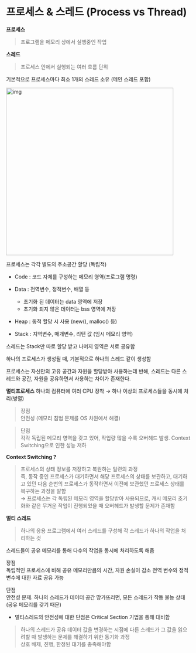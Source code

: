 # 프로세스 & 스레드 (Process vs Thread)

**프로세스**   
> 프로그램을 메모리 상에서 실행중인 작업

**스레드**   
> 프로세스 안에서 실행되는 여러 흐름 단위


기본적으로 프로세스마다 최소 1개의 스레드 소유 (메인 스레드 포함)


<img width="457" alt="img" src="https://user-images.githubusercontent.com/95405810/157153828-07f1c1ad-bac1-43ee-8809-b7de9503cb9b.PNG">


프로세스는 각각 별도의 주소공간 할당 (독립적)

+ Code : 코드 자체를 구성하는 메모리 영역(프로그램 명령)

+ Data : 전역변수, 정적변수, 배열 등   
  + 초기화 된 데이터는 data 영역에 저장   
  + 초기화 되지 않은 데이터는 bss 영역에 저장   

+ Heap : 동적 할당 시 사용 (new(), malloc() 등)

+ Stack : 지역변수, 매개변수, 리턴 값 (임시 메모리 영역)


스레드는 Stack만 따로 할당 받고 나머지 영역은 서로 공유함

하나의 프로세스가 생성될 때, 기본적으로 하나의 스레드 같이 생성함

프로세스는 자신만의 고유 공간과 자원을 할당받아 사용하는데 반해, 스레드는 다른 스레드와 공간, 자원을 공유하면서 사용하는 차이가 존재한다.



**멀티프로세스**
하나의 컴퓨터에 여러 CPU 장착 → 하나 이상의 프로세스들을 동시에 처리(병렬)

> 장점    
> 안전성 (메모리 침범 문제를 OS 차원에서 해결)

> 단점    
> 각각 독립된 메모리 영역을 갖고 있어, 작업량 많을 수록 오버헤드 발생. Context Switching으로 인한 성능 저하


**Context Switching ?**

> 프로세스의 상태 정보를 저장하고 복원하는 일련의 과정   
> 즉, 동작 중인 프로세스가 대기하면서 해당 프로세스의 상태를 보관하고, 대기하고 있던 다음 순번의 프로세스가 동작하면서 이전에 보관했던 프로세스 상태를 복구하는 과정을 말함   
> → 프로세스는 각 독립된 메모리 영역을 할당받아 사용되므로, 캐시 메모리 초기화와 같은 무거운 작업이 진행되었을 때 오버헤드가 발생할 문제가 존재함



**멀티 스레드**
> 하나의 응용 프로그램에서 여러 스레드를 구성해 각 스레드가 하나의 작업을 처리하는 것

스레드들이 공유 메모리를 통해 다수의 작업을 동시에 처리하도록 해줌


장점    
독립적인 프로세스에 비해 공유 메모리만큼의 시간, 자원 손실이 감소 전역 변수와 정적 변수에 대한 자료 공유 가능

단점    
안전성 문제. 하나의 스레드가 데이터 공간 망가뜨리면, 모든 스레드가 작동 불능 상태 (공유 메모리를 갖기 때문)

+ 멀티스레드의 안전성에 대한 단점은 Critical Section 기법을 통해 대비함

> 하나의 스레드가 공유 데이터 값을 변경하는 시점에 다른 스레드가 그 값을 읽으려할 때 발생하는 문제를 해결하기 위한 동기화 과정   
> 상호 배제, 진행, 한정된 대기를 충족해야함
